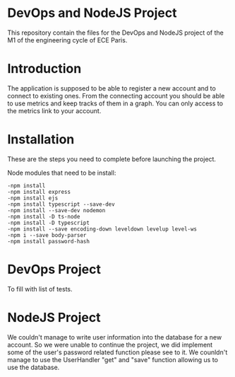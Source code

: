 # DevOps and NodeJS Project
 This repository contain the files for the DevOps and NodeJS project of the M1 of the engineering cycle of ECE Paris.
 
# Introduction
The application is supposed to be able to register a new account and to connect to existing ones. From the connecting account you should be able to use metrics and keep tracks of them in a graph. You can only access to the metrics link to your account.

# Installation 
These are the steps you need to complete before launching the project.

Node modules that need to be install:
```
-npm install
-npm install express
-npm install ejs
-npm install typescript --save-dev
-npm install --save-dev nodemon
-npm install -D ts-node
-npm install -D typescript
-npm install --save encoding-down leveldown levelup level-ws
-npm i --save body-parser
-npm install password-hash
```

# DevOps Project
To fill with list of tests.

# NodeJS Project
We couldn't manage to write user information into the database for a new account. So we were unable to continue the project, we did implement some of the user's password related function please see to it. We counldn't manage to use the UserHandler "get" and "save" function allowing us to use the database.
 
